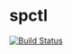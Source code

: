 # spctl

[![Build Status](https://cloud.drone.io/api/badges/machippie/spctl/status.svg)](https://cloud.drone.io/machippie/spctl)
